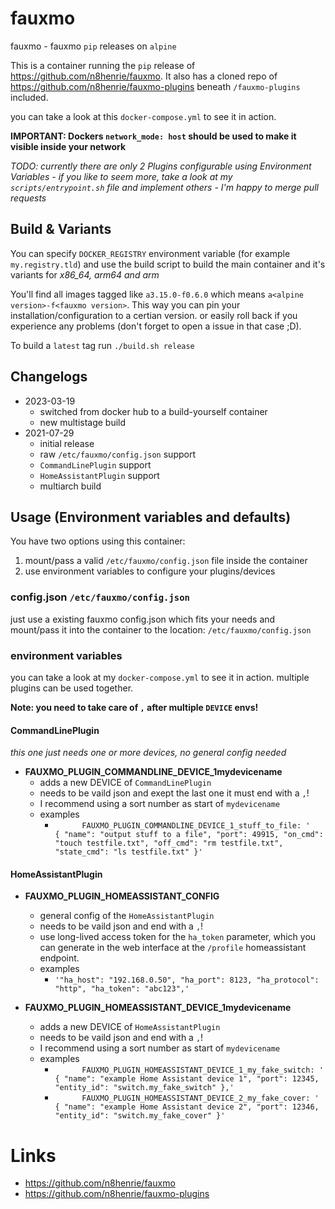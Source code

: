 # fauxmo

fauxmo - fauxmo `pip` releases on `alpine`

This is a container running the `pip` release of https://github.com/n8henrie/fauxmo.
It also has a cloned repo of https://github.com/n8henrie/fauxmo-plugins beneath `/fauxmo-plugins` included.

you can take a look at this `docker-compose.yml` to see it in action.

__IMPORTANT: Dockers `network_mode: host` should be used to make it visible inside your network__

_TODO: currently there are only 2 Plugins configurable using Environment Variables - if you like to seem more, take a look at my `scripts/entrypoint.sh` file and implement others - I'm happy to merge pull requests_

## Build & Variants

You can specify `DOCKER_REGISTRY` environment variable (for example `my.registry.tld`)
and use the build script to build the main container and it's variants for _x86_64, arm64 and arm_

You'll find all images tagged like `a3.15.0-f0.6.0` which means `a<alpine version>-f<fauxmo version>`.
This way you can pin your installation/configuration to a certian version. or easily roll back if you experience any problems
(don't forget to open a issue in that case ;D).

To build a `latest` tag run `./build.sh release`

## Changelogs

* 2023-03-19
    * switched from docker hub to a build-yourself container
    * new multistage build
* 2021-07-29
    * initial release
    * raw `/etc/fauxmo/config.json` support
    * `CommandLinePlugin` support
    * `HomeAssistantPlugin` support
    * multiarch build

## Usage (Environment variables and defaults)

You have two options using this container:

1. mount/pass a valid `/etc/fauxmo/config.json` file inside the container
2. use environment variables to configure your plugins/devices

### config.json `/etc/fauxmo/config.json`

just use a existing fauxmo config.json which fits your needs and mount/pass it into the container to the location: `/etc/fauxmo/config.json`

### environment variables

you can take a look at my `docker-compose.yml` to see it in action.
multiple plugins can be used together.

__Note: you need to take care of `,` after multiple `DEVICE` envs!__

#### CommandLinePlugin

_this one just needs one or more devices, no general config needed_

* __FAUXMO_PLUGIN_COMMANDLINE_DEVICE_1mydevicename__
    * adds a new DEVICE of `CommandLinePlugin`
    * needs to be vaild json and exept the last one it must end with a `,`!
    * I recommend using a sort number as start of `mydevicename`
    * examples
        * `      FAUXMO_PLUGIN_COMMANDLINE_DEVICE_1_stuff_to_file: '                { "name": "output stuff to a file", "port": 49915, "on_cmd": "touch testfile.txt", "off_cmd": "rm testfile.txt", "state_cmd": "ls testfile.txt" }'`

#### HomeAssistantPlugin

* __FAUXMO_PLUGIN_HOMEASSISTANT_CONFIG__
    * general config of the `HomeAssistantPlugin`
    * needs to be vaild json and end with a `,`!
    * use long-lived access token for the `ha_token` parameter, which you can generate in the web interface at the `/profile` homeassistant endpoint.
    * examples
        * `'"ha_host": "192.168.0.50", "ha_port": 8123, "ha_protocol": "http", "ha_token": "abc123",'`

* __FAUXMO_PLUGIN_HOMEASSISTANT_DEVICE_1mydevicename__
    * adds a new DEVICE of `HomeAssistantPlugin`
    * needs to be vaild json and end with a `,`!
    * I recommend using a sort number as start of `mydevicename`
    * examples
        * `      FAUXMO_PLUGIN_HOMEASSISTANT_DEVICE_1_my_fake_switch: '                { "name": "example Home Assistant device 1", "port": 12345, "entity_id": "switch.my_fake_switch" },'`
        * `      FAUXMO_PLUGIN_HOMEASSISTANT_DEVICE_2_my_fake_cover: '                { "name": "example Home Assistant device 2", "port": 12346, "entity_id": "switch.my_fake_cover" }'`

# Links

* https://github.com/n8henrie/fauxmo
* https://github.com/n8henrie/fauxmo-plugins
